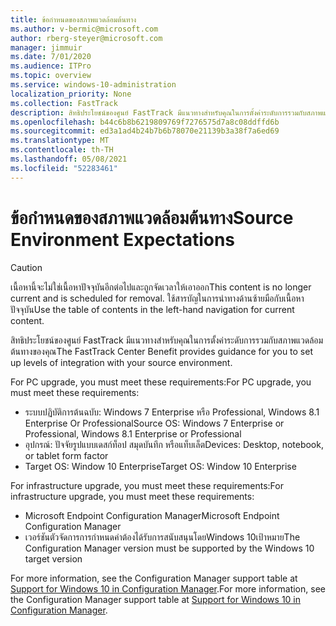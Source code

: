 ```yaml
---
title: ข้อกำหนดของสภาพแวดล้อมต้นทาง
ms.author: v-bermic@microsoft.com
author: rberg-steyer@microsoft.com
manager: jimmuir
ms.date: 7/01/2020
ms.audience: ITPro
ms.topic: overview
ms.service: windows-10-administration
localization_priority: None
ms.collection: FastTrack
description: สิทธิประโยชน์ของศูนย์ FastTrack มีแนวทางสําหรับคุณในการตั้งค่าระดับการรวมกับสภาพแวดล้อมแหล่งข้อมูลของคุณสําหรับWindows 10การปรับใช้
ms.openlocfilehash: b44c6b8b6219809769f7276575d7a8c08ddffd6b
ms.sourcegitcommit: ed3a1ad4b24b7b6b78070e21139b3a38f7a6ed69
ms.translationtype: MT
ms.contentlocale: th-TH
ms.lasthandoff: 05/08/2021
ms.locfileid: "52283461"
---
```

# <a name="source-environment-expectations"></a><span data-ttu-id="85a3b-103">ข้อกำหนดของสภาพแวดล้อมต้นทาง</span><span class="sxs-lookup"><span data-stu-id="85a3b-103">Source Environment Expectations</span></span>

> [!CAUTION]
> <span data-ttu-id="85a3b-104">เนื้อหานี้จะไม่ใช่เนื้อหาปัจจุบันอีกต่อไปและถูกจัดเวลาให้เอาออก</span><span class="sxs-lookup"><span data-stu-id="85a3b-104">This content is no longer current and is scheduled for removal.</span></span> <span data-ttu-id="85a3b-105">ใช้สารบัญในการนําทางด้านซ้ายมือกับเนื้อหาปัจจุบัน</span><span class="sxs-lookup"><span data-stu-id="85a3b-105">Use the table of contents in the left-hand navigation for current content.</span></span>

<span data-ttu-id="85a3b-106">สิทธิประโยชน์ของศูนย์ FastTrack มีแนวทางสําหรับคุณในการตั้งค่าระดับการรวมกับสภาพแวดล้อมต้นทางของคุณ</span><span class="sxs-lookup"><span data-stu-id="85a3b-106">The FastTrack Center Benefit provides guidance for you to set up levels of integration with your source environment.</span></span>
  
<span data-ttu-id="85a3b-107">For PC upgrade, you must meet these requirements:</span><span class="sxs-lookup"><span data-stu-id="85a3b-107">For PC upgrade, you must meet these requirements:</span></span>

- <span data-ttu-id="85a3b-108">ระบบปฏิบัติการต้นฉบับ: Windows 7 Enterprise หรือ Professional, Windows 8.1 Enterprise Or Professional</span><span class="sxs-lookup"><span data-stu-id="85a3b-108">Source OS: Windows 7 Enterprise or Professional, Windows 8.1 Enterprise or Professional</span></span>
- <span data-ttu-id="85a3b-109">อุปกรณ์: ปัจจัยรูปแบบเดสก์ท็อป สมุดบันทึก หรือแท็บเล็ต</span><span class="sxs-lookup"><span data-stu-id="85a3b-109">Devices: Desktop, notebook, or tablet form factor</span></span>
- <span data-ttu-id="85a3b-110">Target OS: Window 10 Enterprise</span><span class="sxs-lookup"><span data-stu-id="85a3b-110">Target OS: Window 10 Enterprise</span></span>

<span data-ttu-id="85a3b-111">For infrastructure upgrade, you must meet these requirements:</span><span class="sxs-lookup"><span data-stu-id="85a3b-111">For infrastructure upgrade, you must meet these requirements:</span></span>   

- <span data-ttu-id="85a3b-112">Microsoft Endpoint Configuration Manager</span><span class="sxs-lookup"><span data-stu-id="85a3b-112">Microsoft Endpoint Configuration Manager</span></span>  
- <span data-ttu-id="85a3b-113">เวอร์ชันตัวจัดการการกําหนดค่าต้องได้รับการสนับสนุนโดยWindows 10เป้าหมาย</span><span class="sxs-lookup"><span data-stu-id="85a3b-113">The Configuration Manager version must be supported by the Windows 10 target version</span></span>

<span data-ttu-id="85a3b-114">For more information, see the Configuration Manager support table at [Support for Windows 10 in Configuration Manager](https://docs.microsoft.com/sccm/core/plan-design/configs/support-for-windows-10).</span><span class="sxs-lookup"><span data-stu-id="85a3b-114">For more information, see the Configuration Manager support table at [Support for Windows 10 in Configuration Manager](https://docs.microsoft.com/sccm/core/plan-design/configs/support-for-windows-10).</span></span>
  